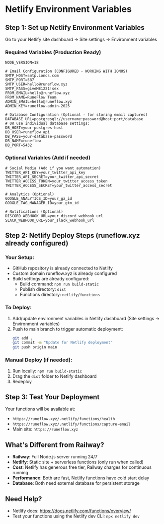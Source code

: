 # Netlify Environment Variables

## Step 1: Set up Netlify Environment Variables

Go to your Netlify site dashboard → Site settings → Environment variables

### Required Variables (Production Ready)
```
NODE_VERSION=18

# Email Configuration (CONFIGURED - WORKING WITH IONOS)
SMTP_HOST=smtp.ionos.com
SMTP_PORT=587
SMTP_USER=hello@runeflow.xyz
SMTP_PASS=giveME1221!sex
FROM_EMAIL=hello@runeflow.xyz
FROM_NAME=RuneFlow Team
ADMIN_EMAIL=hello@runeflow.xyz
ADMIN_KEY=runeflow-admin-2025

# Database Configuration (Optional - for storing email captures)
DATABASE_URL=postgresql://username:password@host:port/database
# OR use individual database settings:
DB_HOST=your-postgres-host
DB_USER=runeflow_api
DB_PASS=your-database-password
DB_NAME=runeflow
DB_PORT=5432
```

### Optional Variables (Add if needed)
```
# Social Media (Add if you want automation)
TWITTER_API_KEY=your_twitter_api_key
TWITTER_API_SECRET=your_twitter_api_secret
TWITTER_ACCESS_TOKEN=your_twitter_access_token
TWITTER_ACCESS_SECRET=your_twitter_access_secret

# Analytics (Optional)
GOOGLE_ANALYTICS_ID=your_ga_id
GOOGLE_TAG_MANAGER_ID=your_gtm_id

# Notifications (Optional)
DISCORD_WEBHOOK_URL=your_discord_webhook_url
SLACK_WEBHOOK_URL=your_slack_webhook_url
```

## Step 2: Netlify Deploy Steps (runeflow.xyz already configured)

### Your Setup:
- GitHub repository is already connected to Netlify
- Custom domain runeflow.xyz is already configured
- Build settings are already configured:
  - Build command: `npm run build-static`
  - Publish directory: `dist`
  - Functions directory: `netlify/functions`

### To Deploy:
1. Add/update environment variables in Netlify dashboard (Site settings → Environment variables)
2. Push to main branch to trigger automatic deployment:
   ```bash
   git add .
   git commit -m "Update for Netlify deployment"
   git push origin main
   ```

### Manual Deploy (if needed):
1. Run locally: `npm run build-static`
2. Drag the `dist` folder to Netlify dashboard
3. Redeploy

## Step 3: Test Your Deployment

Your functions will be available at:
- `https://runeflow.xyz/.netlify/functions/health`
- `https://runeflow.xyz/.netlify/functions/capture-email`
- Main site: `https://runeflow.xyz`

## What's Different from Railway?

- **Railway**: Full Node.js server running 24/7
- **Netlify**: Static site + serverless functions (only run when called)
- **Cost**: Netlify has generous free tier, Railway charges for continuous running
- **Performance**: Both are fast, Netlify functions have cold start delay
- **Database**: Both need external database for persistent storage

## Need Help?
- Netlify docs: https://docs.netlify.com/functions/overview/
- Test your functions using the Netlify dev CLI: `npx netlify dev`
